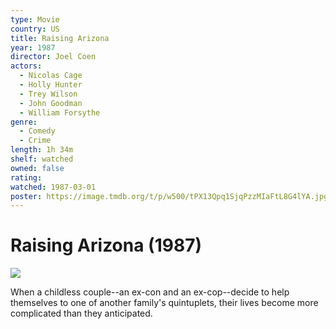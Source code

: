 ```yaml
---
type: Movie
country: US
title: Raising Arizona
year: 1987
director: Joel Coen
actors:
  - Nicolas Cage
  - Holly Hunter
  - Trey Wilson
  - John Goodman
  - William Forsythe
genre:
  - Comedy
  - Crime
length: 1h 34m
shelf: watched
owned: false
rating:
watched: 1987-03-01
poster: https://image.tmdb.org/t/p/w500/tPX13Qpq1SjqPzzMIaFtL8G4lYA.jpg
---
```


# Raising Arizona (1987)

![](https://image.tmdb.org/t/p/w500/tPX13Qpq1SjqPzzMIaFtL8G4lYA.jpg)

When a childless couple--an ex-con and an ex-cop--decide to help themselves to one of another family's quintuplets, their lives become more complicated than they anticipated.